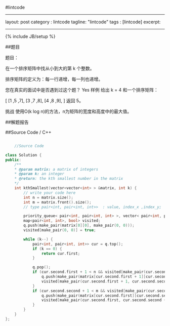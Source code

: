 #lintcode 

---
layout: post
category : lintcode
tagline: "lintcode"
tags : [lintcode]
excerpt: 

---
{% include JB/setup %}

##题目

题目：

在一个排序矩阵中找从小到大的第 k 个整数。

排序矩阵的定义为：每一行递增，每一列也递增。

您在真实的面试中是否遇到过这个题？ Yes
样例
给出 k = 4 和一个排序矩阵：

[
  [1 ,5 ,7],
  [3 ,7 ,8],
  [4 ,8 ,9],
]
返回 5。

挑战 
使用O(k log n)的方法，n为矩阵的宽度和高度中的最大值。

##解题报告



##Source Code / C++ 

```C++

    //Source Code

class Solution {
public:
	/**
	* @param matrix: a matrix of integers
	* @param k: an integer
	* @return: the kth smallest number in the matrix
	*/
	int kthSmallest(vector<vector<int> > &matrix, int k) {
		// write your code here
		int n = matrix.size();
		int m = matrix.front().size();
		// type pair<int, pair<int, int>>  : value, index_x ,index_y;

		priority_queue< pair<int, pair<int, int> >, vector< pair<int, pair<int, int> > >, greater<pair<int, pair<int, int> > > > q;
		map<pair<int, int>, bool> visited;
		q.push(make_pair(matrix[0][0], make_pair(0, 0)));
		visited[make_pair(0, 0)] = true;

		while (k--) {
			pair<int, pair<int, int>> cur = q.top();
			if (k == 0) {
				return cur.first;
			}

			q.pop();
			if (cur.second.first + 1 < n && visited[make_pair(cur.second.first + 1, cur.second.second)] == false) {
				q.push(make_pair(matrix[cur.second.first + 1][cur.second.second], make_pair(cur.second.first + 1, cur.second.second)));
				visited[make_pair(cur.second.first + 1, cur.second.second)] = true;
			}
			if (cur.second.second + 1 < m && visited[make_pair(cur.second.first, cur.second.second + 1)] == false) {
				q.push(make_pair(matrix[cur.second.first][cur.second.second + 1], make_pair(cur.second.first, cur.second.second + 1)));
				visited[make_pair(cur.second.first, cur.second.second + 1)] = true;
			}
		}
	}
};
```